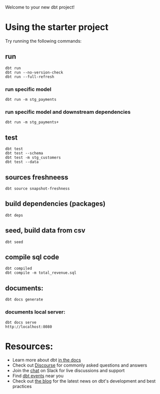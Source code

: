 Welcome to your new dbt project!



# Using the starter project

Try running the following commands:

## run

    dbt run
    dbt run --no-version-check
    dbt run --full-refresh

### run specific model

    dbt run -m stg_payments
    
### run specific model and downstream dependencies

    dbt run -m stg_payments+

## test

    dbt test
    dbt test --schema
    dbt test -m stg_customers
    dbt test --data

## sources freshneess

    dbt source snapshot-freshness

## build dependencies (packages)

    dbt deps

## seed, build data from csv

    dbt seed

## compile sql code

    dbt compiled
    dbt compile -m total_revenue.sql

## documents:

    dbt docs generate

### documents local server:
    dbt docs serve
    http://localhost:8080

# Resources:
- Learn more about dbt [in the docs](https://docs.getdbt.com/docs/introduction)
- Check out [Discourse](https://discourse.getdbt.com/) for commonly asked questions and answers
- Join the [chat](http://slack.getdbt.com/) on Slack for live discussions and support
- Find [dbt events](https://events.getdbt.com) near you
- Check out [the blog](https://blog.getdbt.com/) for the latest news on dbt's development and best practices
